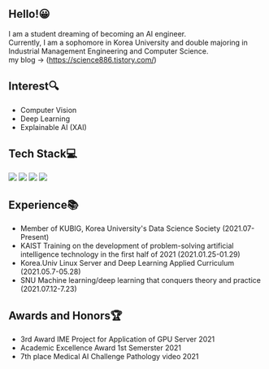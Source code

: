 ## Hello!:grinning:
I am a student dreaming of becoming an AI engineer.   
Currently, I am a sophomore in Korea University and double majoring in Industrial Management Engineering and Computer Science.
</br> my blog -> (https://science886.tistory.com/)

## Interest:mag:
- Computer Vision
- Deep Learning
- Explainable AI (XAI)

## Tech Stack:computer:
<img src="https://img.shields.io/badge/python-3776AB?style=flat-square&logo=Python&logoColor=white"/> <img src="https://img.shields.io/badge/R-276DC3?style=flat-square&logo=R&logoColor=white"/>
<img src="https://img.shields.io/badge/PyTorch-EE4C2C?style=flat-square&logo=PyTorch&logoColor=black"/>
<img src="https://img.shields.io/badge/TensorFlow-FF6F00?style=flat-square&logo=TensorFlow&logoColor=black"/>

## Experience:books:
- Member of KUBIG, Korea University's Data Science Society (2021.07-Present)
- KAIST Training on the development of problem-solving artificial intelligence technology in the first half of 2021 (2021.01.25-01.29)
- Korea.Univ Linux Server and Deep Learning Applied Curriculum (2021.05.7-05.28)
- SNU Machine learning/deep learning that conquers theory and practice (2021.07.12-7.23)

## Awards and Honors:trophy:
- 3rd Award IME Project for Application of GPU Server 2021
- Academic Excellence Award 1st Semerster 2021
- 7th place Medical AI Challenge Pathology video 2021
